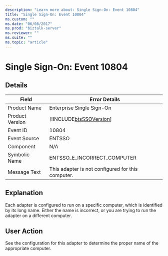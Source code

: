 ```yaml
---
description: "Learn more about: Single Sign-On: Event 10804"
title: "Single Sign-On: Event 10804"
ms.custom: ""
ms.date: "06/08/2017"
ms.prod: "biztalk-server"
ms.reviewer: ""
ms.suite: ""
ms.topic: "article"
---
```

# Single Sign-On: Event 10804
## Details  
  
| Field | Error Details |
|-----------------|------------------------------------------------------------|
|  Product Name   |                 Enterprise Single Sign-On                  |
| Product Version | [!INCLUDE[btsSSOVersion](../includes/btsssoversion-md.md)] |
|    Event ID     |                           10804                            |
|  Event Source   |                           ENTSSO                           |
|    Component    |                            N/A                             |
|  Symbolic Name  |                ENTSSO_E_INCORRECT_COMPUTER                 |
|  Message Text   |     This adapter is not configured for this computer.      |
  
## Explanation  
 Each adapter is configured to run on a specific computer, which is identified by its long name. Either the name is incorrect, or you are trying to run the adapter on a different computer.  
  
## User Action  
 See the configuration for this adapter to determine the proper name of the appropriate computer.
